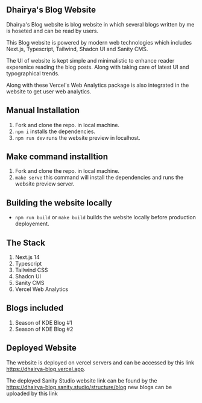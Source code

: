 ## Dhairya's Blog Website

Dhairya's Blog website is blog website in which several blogs written by me is hoseted and can be read by users.

This Blog website is powered by modern web technologies which includes Next.js, Typescript, Tailwind, Shadcn UI and Sanity CMS.

The UI of website is kept simple and minimalistic to enhance reader experenice reading the blog posts. Along with taking care of latest UI and typographical trends.

Along with these Vercel's Web Analytics package is also integrated in the website to get user web analytics.

## Manual Installation

1. Fork and clone the repo. in local machine.
2. `npm i` installs the dependencies.
3. `npm run dev` runs the website preview in localhost.

## Make command installtion

1. Fork and clone the repo. in local machine.
2. `make serve` this command will install the dependencies and runs the website preview server.

## Building the website locally

- `npm run build` or `make build` builds the website locally before production deployement.

## The Stack

1. Next.js 14
2. Typescript
3. Tailwind CSS
4. Shadcn UI
5. Sanity CMS
6. Vercel Web Analytics

## Blogs included

1. Season of KDE Blog #1
2. Season of KDE Blog #2

## Deployed Website

The website is deployed on vercel servers and can be accessed by this link https://dhairya-blog.vercel.app.

The deployed Sanity Studio website link can be found by the https://dhairya-blog.sanity.studio/structure/blog new blogs can be uploaded by this link
